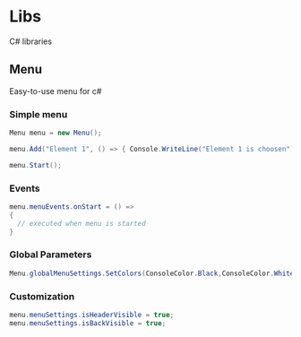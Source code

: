 # Libs
C# libraries

## Menu
Easy-to-use menu for c#

### Simple menu
```c#
Menu menu = new Menu();

menu.Add("Element 1", () => { Console.WriteLine("Element 1 is choosen"); });

menu.Start();
```

### Events
```c#
menu.menuEvents.onStart = () =>
{
  // executed when menu is started
}
```

### Global Parameters
```c#
Menu.globalMenuSettings.SetColors(ConsoleColor.Black,ConsoleColor.White);
```

### Customization
```c#
menu.menuSettings.isHeaderVisible = true;
menu.menuSettings.isBackVisible = true;
```
